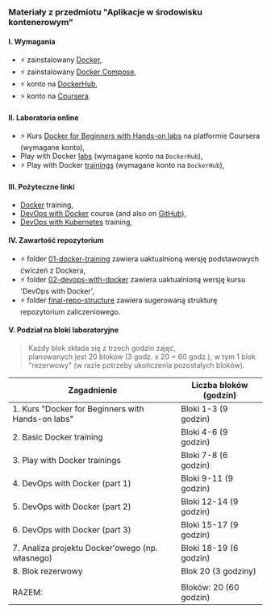 ### Materiały z przedmiotu "Aplikacje w środowisku kontenerowym"

#### I. Wymagania
  - :zap: zainstalowany [Docker](https://docs.docker.com/get-started/get-docker/),
  - :zap: zainstalowany [Docker Compose](https://docs.docker.com/compose/),
  - :zap: konto na [DockerHub](https://hub.docker.com/),  
  - :zap: konto na [Coursera](https://www.coursera.org/).  

#### II. Laboratoria online
  - :zap: Kurs [Docker for Beginners with Hands-on labs](https://www.coursera.org/learn/docker-for-the-absolute-beginner) na platformie Coursera (wymagane konto),    
  - Play with Docker [labs](https://labs.play-with-docker.com/) (wymagane konto na `DockerHub`),    
  - :zap: Play with Docker [trainings](https://training.play-with-docker.com/) (wymagane konto na `DockerHub`),    

#### III. Pożyteczne linki
  - [Docker](https://github.com/delner/docker-training/blob/master/README.md) training,  
  - [DevOps with Docker](https://devopswithdocker.com/) course (and also on [GitHub](https://github.com/docker-hy/docker-hy.github.io)),  
  - [DevOps with Kubernetes](https://devopswithkubernetes.com/) training,  


#### IV. Zawartość repozytorium
  - :zap: folder [01-docker-training](01-basic-docker-training/README.md) zawiera uaktualnioną wersję podstawowych ćwiczeń z Dockera,  
  - :zap: folder [02-devops-with-docker](02-devops-with-docker) zawiera uaktualnioną wersję kursu 'DevOps with Docker',  
  - :zap: folder [final-repo-structure](final-repo-structure) zawiera sugerowaną strukturę repozytorium zaliczeniowego.  

#### V. Podział na bloki laboratoryjne
> Każdy blok składa się z trzech godzin zajęć,  
> planowanych jest 20 bloków (3 godz. x 20 = 60 godz.), w tym 1 blok "rezerwowy" (w razie potrzeby ukończenia pozostałych bloków).    


| Zagadnienie                                       | Liczba bloków (godzin) |
|---------------------------------------------------|------------------------|
| 1. Kurs "Docker for Beginners with Hands-on labs" | Bloki 1-3 (9 godzin)   |
| 2. Basic Docker training                          | Bloki 4-6 (9 godzin)   |
| 3. Play with Docker trainings                     | Bloki 7-8 (6 godzin)   |
| 4. DevOps with Docker (part 1)                    | Bloki 9-11 (9 godzin)  |
| 5. DevOps with Docker (part 2)                    | Bloki 12-14 (9 godzin) |
| 6. DevOps with Docker (part 3)                    | Bloki 15-17 (9 godzin) |
| 7. Analiza projektu Docker'owego (np. własnego)   | Bloki 18-19 (6 godzin) |
| 8. Blok rezerwowy                                 | Blok 20 (3 godziny)    |
|                                                   |                        |
| RAZEM:                                            | Bloków: 20 (60 godzin) |
